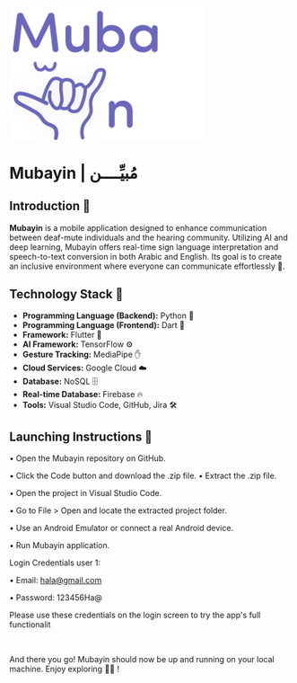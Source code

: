<img src="assets/images/logo2.png" alt="Mubayin Logo" width="350"/>


#  Mubayin | مُبيِّــــن  
## **Introduction 🌟** 
**Mubayin**  is a mobile application designed to enhance communication between deaf-mute individuals and the hearing community. Utilizing AI and deep learning, Mubayin offers real-time sign language interpretation and speech-to-text conversion in both Arabic and English. Its goal is to create an inclusive environment where everyone can communicate effortlessly 💜.

## **Technology Stack 🌟** 
- **Programming Language (Backend):** Python 🐍
- **Programming Language (Frontend):** Dart 🎨
- **Framework:** Flutter 📱
- **AI Framework:** TensorFlow ⚙️
- **Gesture Tracking:** MediaPipe ✋
- **Cloud Services:** Google Cloud ☁️
- **Database:** NoSQL 🗄️
- **Real-time Database:** Firebase 🔥
- **Tools:** Visual Studio Code, GitHub, Jira 🛠️
  
## **Launching Instructions 🌟** 

• Open the Mubayin repository on GitHub.

• Click the Code button and download the .zip file.
• Extract the .zip file.

• Open the project in Visual Studio Code.

• Go to File > Open and locate the extracted project folder.

• Use an Android Emulator or connect a real Android device.

• Run Mubayin application.

Login Credentials
user 1:

• Email: hala@gmail.com

• Password: 123456Ha@

Please use these credentials on the login screen to try the app's full functionalit

<br>

And there you go! Mubayin should now be up and running on your local machine. Enjoy exploring 💜🌟 ! <br> 


